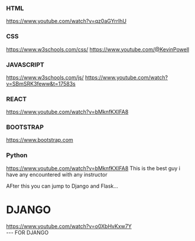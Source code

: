 ### HTML
https://www.youtube.com/watch?v=qz0aGYrrlhU

### CSS
https://www.w3schools.com/css/
https://www.youtube.com/@KevinPowell


### JAVASCRIPT
https://www.w3schools.com/js/
https://www.youtube.com/watch?v=SBmSRK3feww&t=17583s

### REACT
https://www.youtube.com/watch?v=bMknfKXIFA8

### BOOTSTRAP
https://www.bootstrap.com

### Python
https://www.youtube.com/watch?v=bMknfKXIFA8
This is the best guy i have any encountered with any instructor


AFter this you can jump to Django and Flask...
# DJANGO
https://www.youtube.com/watch?v=o0XbHvKxw7Y   
--- FOR DJANGO
